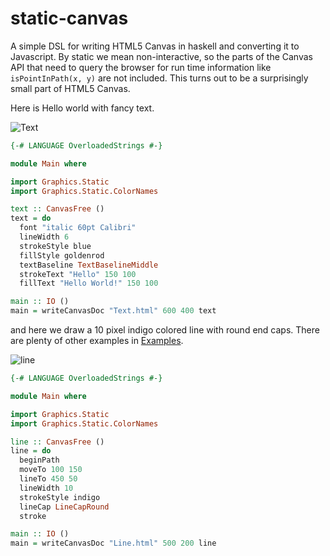 # static-canvas
A simple DSL for writing HTML5 Canvas in haskell and converting it
to Javascript. By static we mean non-interactive, so the parts of
the Canvas API that need to query the browser for run time information
like `isPointInPath(x, y)` are not included. This turns out to be
a surprisingly small part of HTML5 Canvas.

Here is Hello world with fancy text.

![Text](http://i.imgur.com/HGjSpJ6.png)

```haskell
{-# LANGUAGE OverloadedStrings #-}

module Main where

import Graphics.Static
import Graphics.Static.ColorNames

text :: CanvasFree ()
text = do
  font "italic 60pt Calibri"
  lineWidth 6
  strokeStyle blue
  fillStyle goldenrod
  textBaseline TextBaselineMiddle
  strokeText "Hello" 150 100 
  fillText "Hello World!" 150 100

main :: IO ()
main = writeCanvasDoc "Text.html" 600 400 text
```
and here we draw a 10 pixel indigo colored line with round end caps.
There are plenty of other examples in [Examples](https://github.com/jeffreyrosenbluth/static-canvas/tree/master/examples).

![line](http://i.imgur.com/4Os9oxb.png)
```haskell
{-# LANGUAGE OverloadedStrings #-}

module Main where

import Graphics.Static
import Graphics.Static.ColorNames

line :: CanvasFree ()
line = do
  beginPath
  moveTo 100 150
  lineTo 450 50
  lineWidth 10
  strokeStyle indigo
  lineCap LineCapRound
  stroke

main :: IO ()
main = writeCanvasDoc "Line.html" 500 200 line
```
